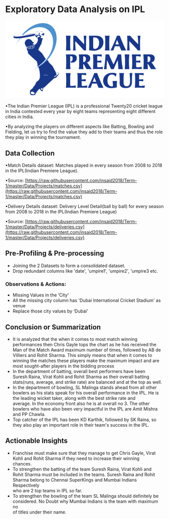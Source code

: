 # Exploratory Data Analysis on IPL

![enter image description here](https://github.com/anooppainuly/Data-Science-Projects/blob/main/IPL%20Logo.png?raw=true)

•The Indian Premier League (IPL) is a professional Twenty20 cricket league in India contested every year by eight teams representing eight different cities in India.

•By analyzing the players on different aspects like Batting, Bowling and Fielding, let us try to find the value they add to their teams and thus the role they play in winning the tournament.

## Data Collection

•Match Details dataset: Matches played in every season from 2008 to 2018 in the IPL(Indian Premiere League).

•Source: [https://raw.githubusercontent.com/insaid2018/Term-1/master/Data/Projects/matches.csv](https://raw.githubusercontent.com/insaid2018/Term-1/master/Data/Projects/matches.csv)

•Delivery Details dataset: Delivery Level Detail(ball by ball) for every season from 2008 to 2018 in the IPL(Indian Premiere League)

•Source: [https://raw.githubusercontent.com/insaid2018/Term-1/master/Data/Projects/deliveries.csv](https://raw.githubusercontent.com/insaid2018/Term-1/master/Data/Projects/deliveries.csv)

## Pre-Profiling & Pre-processing

 - Joining the 2 Datasets to form a consolidated dataset.
 - Drop redundant columns like 'date', 'umpire1', 'umpire2', 'umpire3 etc.

### Observations & Actions:

 - Missing Values in the ‘City’
 - All the missing city column has 'Dubai International Cricket Stadium' as venue
 - Replace those city values by ‘Dubai’

## Conclusion or Summarization

 - It is analyzed that the when it comes to most match winning
   performances then Chris Gayle tops the chart as he has received the
   Man of the Match Award maximum number of times, followed by AB de
   Villiers and Rohit Sharma. This simply means that when it comes to
   winning the matches these players make the maximum impact and are
   most sought-after players in the bidding process
 - In the department of batting, overall best performers have been   
   Suresh Raina, Virat Kohli and Rohit Sharma as their overall batting  
   stats(runs, average, and strike rate) are balanced and at the top as 
   well.
 - In the department of bowling, SL Malinga stands ahead from all other 
   bowlers as his stats speak for his overall performance in the IPL. He
   is the leading wicket taker, along with the best strike rate and   
   average. In the economy front also he is at overall no 3. The other  
   bowlers who have also been very impactful in the IPL are Amit Mishra 
   and PP Chawla.
 - Top catcher of the IPL has been KD Karthik, followed by SK Raina, so 
   they also play an important role in their team's success in the IPL.

## Actionable Insights

 - Franchise must make sure that they manage to get Chris Gayle, Virat  
   Kohli and Rohit Sharma if they need to increase their winning   
   chances.
 - To strengthen the batting of the team Suresh Raina, Virat Kohli and  
   Rohit Sharma must be included in the teams. Suresh Raina and Rohit   
   Sharma belong to Chennai SuperKings and Mumbai Indians Respectively  
   who are 2 top teams in IPL so far.
 - To strengthen the bowling of the team SL Malinga should definitely be
   considered. No Doubt why Mumbai Indians is the team with maximum no  
   of titles under their name.
